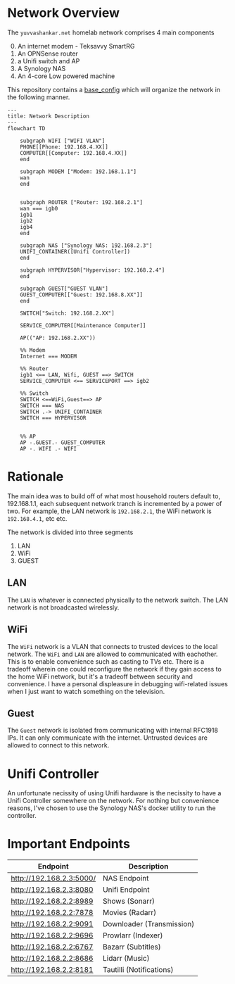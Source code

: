 # Network Overview
The `yuvvashankar.net` homelab network comprises 4 main components

0. An internet modem - Teksavvy SmartRG
1. An OPNSense router
2.  a Unifi switch and AP
3.  A Synology NAS
4.  An 4-core Low powered machine

This repository contains a [base_config](../config/opnsense/conf/base_config.xml) which will organize the network in the following manner.

```mermaid
---
title: Network Description
---
flowchart TD

    subgraph WIFI ["WIFI VLAN"]
    PHONE[[Phone: 192.168.4.XX]]
    COMPUTER[[Computer: 192.168.4.XX]]
    end

    subgraph MODEM ["Modem: 192.168.1.1"]
    wan
    end
    

    subgraph ROUTER ["Router: 192.168.2.1"]
    wan === igb0
    igb1
    igb2
    igb4
    end

    subgraph NAS ["Synology NAS: 192.168.2.3"]
    UNIFI_CONTAINER([Unifi Controller])
    end

    subgraph HYPERVISOR["Hypervisor: 192.168.2.4"]
    end

    subgraph GUEST["GUEST VLAN"]
    GUEST_COMPUTER[["Guest: 192.168.8.XX"]]
    end

    SWITCH["Switch: 192.168.2.XX"]

    SERVICE_COMPUTER[[Maintenance Computer]]

    AP(("AP: 192.168.2.XX"))

    %% Modem
    Internet === MODEM

    %% Router
    igb1 <== LAN, Wifi, GUEST ==> SWITCH
    SERVICE_COMPUTER <== SERVICEPORT ==> igb2
    
    %% Switch
    SWITCH <==WiFi,Guest==> AP
    SWITCH === NAS
    SWITCH .-> UNIFI_CONTAINER
    SWITCH === HYPERVISOR


    %% AP
    AP -.GUEST.- GUEST_COMPUTER
    AP -. WIFI .- WIFI
```

# Rationale
The main idea was to build off of what most household routers default to, 192.168.1.1, each subsequent network tranch is incremented by a power of two. For example, the LAN network is `192.168.2.1`, the WiFi network is `192.168.4.1`, etc etc. 

The network is divided into three segments

1. LAN
2. WiFi
3. GUEST

## LAN

The `LAN` is whatever is connected physically to the network switch. The LAN network is not broadcasted wirelessly. 

## WiFi

The `WiFi` network is a VLAN that connects to trusted devices to the local network. The `WiFi` and `LAN` are allowed to communicated with eachother. This is to enable convenience such as casting to TVs etc. There is a tradeoff wherein one could reconfigure the network if they gain access to the home WiFi network, but it's a tradeoff between security and convenience. I have a personal displeasure in debugging wifi-related issues when I just want to watch something on the television. 

## Guest

The `Guest` network is isolated from communicating with internal RFC1918 IPs. It can only communicate with the internet. Untrusted devices are allowed to connect to this network. 

# Unifi Controller
An unfortunate necissity of using Unifi hardware is the necissity to have a Unifi Controller somewhere on the network. For nothing but convenience reasons, I've chosen to use the Synology NAS's docker utility to run the controller. 

# Important Endpoints
| Endpoint                 | Description               |
| ------------------------ | ------------------------- |
| http://192.168.2.3:5000/ | NAS Endpoint              |
| http://192.168.2.3:8080  | Unifi Endpoint            |
| http://192.168.2.2:8989  | Shows (Sonarr)            |
| http://192.168.2.2:7878  | Movies (Radarr)           |
| http://192.168.2.2:9091  | Downloader (Transmission) |
| http://192.168.2.2:9696  | Prowlarr (Indexer)        |
| http://192.168.2.2:6767  | Bazarr (Subtitles)        |
| http://192.168.2.2:8686  | Lidarr (Music)            |
| http://192.168.2.2:8181  | Tautilli (Notifications)  |


